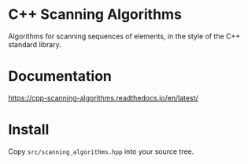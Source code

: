 # C++ Scanning Algorithms

Algorithms for scanning sequences of elements, in the style of the C++ standard library.


# Documentation

https://cpp-scanning-algorithms.readthedocs.io/en/latest/


# Install

Copy ``src/scanning_algorithms.hpp`` into your source tree.